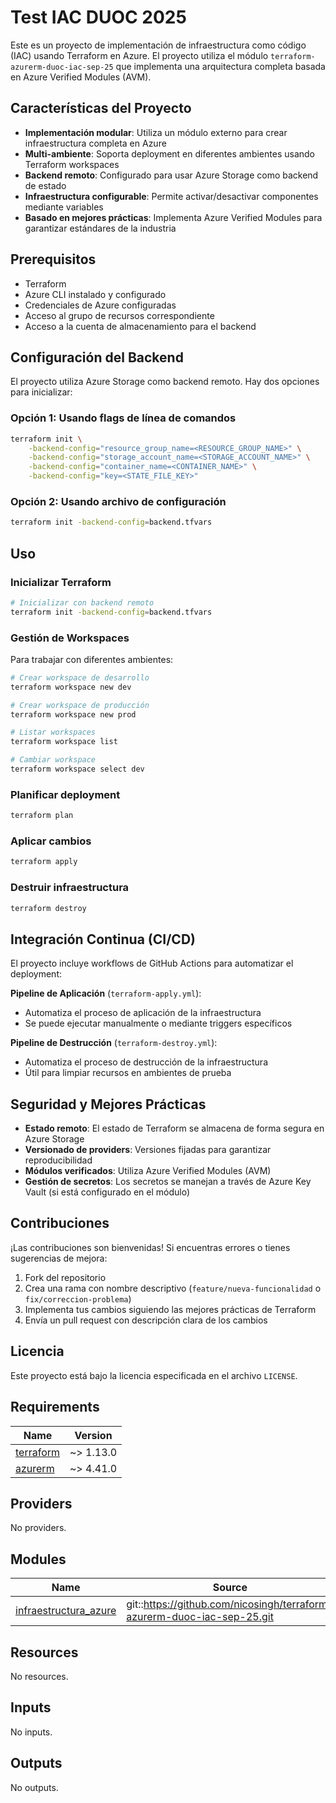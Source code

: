 # Test IAC DUOC 2025

Este es un proyecto de implementación de infraestructura como código (IAC) usando Terraform en Azure. El proyecto utiliza el módulo `terraform-azurerm-duoc-iac-sep-25` que implementa una arquitectura completa basada en Azure Verified Modules (AVM).

## Características del Proyecto

- **Implementación modular**: Utiliza un módulo externo para crear infraestructura completa en Azure
- **Multi-ambiente**: Soporta deployment en diferentes ambientes usando Terraform workspaces
- **Backend remoto**: Configurado para usar Azure Storage como backend de estado
- **Infraestructura configurable**: Permite activar/desactivar componentes mediante variables
- **Basado en mejores prácticas**: Implementa Azure Verified Modules para garantizar estándares de la industria

## Prerequisitos

- Terraform
- Azure CLI instalado y configurado
- Credenciales de Azure configuradas
- Acceso al grupo de recursos correspondiente
- Acceso a la cuenta de almacenamiento para el backend

## Configuración del Backend

El proyecto utiliza Azure Storage como backend remoto. Hay dos opciones para inicializar:

### Opción 1: Usando flags de línea de comandos

```bash
terraform init \
    -backend-config="resource_group_name=<RESOURCE_GROUP_NAME>" \
    -backend-config="storage_account_name=<STORAGE_ACCOUNT_NAME>" \
    -backend-config="container_name=<CONTAINER_NAME>" \
    -backend-config="key=<STATE_FILE_KEY>"
```

### Opción 2: Usando archivo de configuración

```bash
terraform init -backend-config=backend.tfvars
```

## Uso

### Inicializar Terraform

```bash
# Inicializar con backend remoto
terraform init -backend-config=backend.tfvars
```

### Gestión de Workspaces

Para trabajar con diferentes ambientes:

```bash
# Crear workspace de desarrollo
terraform workspace new dev

# Crear workspace de producción
terraform workspace new prod

# Listar workspaces
terraform workspace list

# Cambiar workspace
terraform workspace select dev
```

### Planificar deployment

```bash
terraform plan
```

### Aplicar cambios

```bash
terraform apply
```

### Destruir infraestructura

```bash
terraform destroy
```

## Integración Continua (CI/CD)

El proyecto incluye workflows de GitHub Actions para automatizar el deployment:

**Pipeline de Aplicación** (`terraform-apply.yml`):
- Automatiza el proceso de aplicación de la infraestructura
- Se puede ejecutar manualmente o mediante triggers específicos

**Pipeline de Destrucción** (`terraform-destroy.yml`):
- Automatiza el proceso de destrucción de la infraestructura
- Útil para limpiar recursos en ambientes de prueba

## Seguridad y Mejores Prácticas

- **Estado remoto**: El estado de Terraform se almacena de forma segura en Azure Storage
- **Versionado de providers**: Versiones fijadas para garantizar reproducibilidad
- **Módulos verificados**: Utiliza Azure Verified Modules (AVM)
- **Gestión de secretos**: Los secretos se manejan a través de Azure Key Vault (si está configurado en el módulo)

## Contribuciones

¡Las contribuciones son bienvenidas! Si encuentras errores o tienes sugerencias de mejora:

1. Fork del repositorio
2. Crea una rama con nombre descriptivo (`feature/nueva-funcionalidad` o `fix/correccion-problema`)
3. Implementa tus cambios siguiendo las mejores prácticas de Terraform
4. Envía un pull request con descripción clara de los cambios

## Licencia

Este proyecto está bajo la licencia especificada en el archivo `LICENSE`.

<!-- BEGIN_TF_DOCS -->
## Requirements

| Name | Version |
|------|---------|
| <a name="requirement_terraform"></a> [terraform](#requirement\_terraform) | ~> 1.13.0 |
| <a name="requirement_azurerm"></a> [azurerm](#requirement\_azurerm) | ~> 4.41.0 |

## Providers

No providers.

## Modules

| Name | Source | Version |
|------|--------|---------|
| <a name="module_infraestructura_azure"></a> [infraestructura\_azure](#module\_infraestructura\_azure) | git::https://github.com/nicosingh/terraform-azurerm-duoc-iac-sep-25.git | 03c55adb6449b915a92db38491a1878b5e58ff65 |

## Resources

No resources.

## Inputs

No inputs.

## Outputs

No outputs.
<!-- END_TF_DOCS -->
